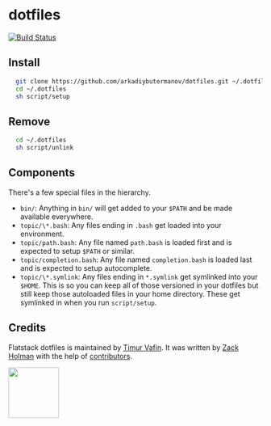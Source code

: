 # dotfiles

[![Build Status](https://travis-ci.org/fs/dotfiles.svg)](https://travis-ci.org/fs/dotfiles)

## Install

```bash
  git clone https://github.com/arkadiybutermanov/dotfiles.git ~/.dotfiles
  cd ~/.dotfiles
  sh script/setup
```

## Remove

```bash
  cd ~/.dotfiles
  sh script/unlink
```

## Components

There's a few special files in the hierarchy.

- `bin/`: Anything in `bin/` will get added to your `$PATH` and be made available everywhere.
- `topic/\*.bash`: Any files ending in `.bash` get loaded into your environment.
- `topic/path.bash`: Any file named `path.bash` is loaded first and is expected to setup `$PATH` or similar.
- `topic/completion.bash`: Any file named `completion.bash` is loaded last and is expected to setup autocomplete.
- `topic/\*.symlink`: Any files ending in `*.symlink` get symlinked into your `$HOME`. This is so you can keep all of those versioned in your dotfiles but still keep those autoloaded files in your home directory. These get symlinked in when you run `script/setup`.

## Credits

Flatstack dotfiles is maintained by [Timur Vafin](http://github.com/timurvafin).
It was written by [Zack Holman](https://github.com/holman/dotfiles) with the help of
[contributors](http://github.com/fs/dotfiles/contributors).

[<img src="http://www.flatstack.com/logo.svg" width="100"/>](http://www.flatstack.com)
